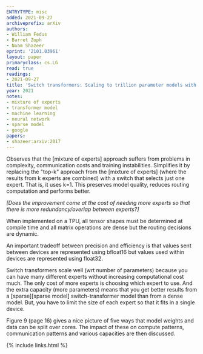 ```yaml
---
ENTRYTYPE: misc
added: 2021-09-27
archiveprefix: arXiv
authors:
- William Fedus
- Barret Zoph
- Noam Shazeer
eprint: '2101.03961'
layout: paper
primaryclass: cs.LG
read: true
readings:
- 2021-09-27
title: 'Switch transformers: Scaling to trillion parameter models with simple and efficient sparsity'
year: 2021
notes:
- mixture of experts
- transformer model
- machine learning
- neural network
- sparse model
- google
papers:
- shazeer:arxiv:2017
---
```


Observes that the [mixture of experts] approach suffers from problems in
complexity, communication costs and training instabilities.
Simplifies it by replacing the "top-k" approach from the [mixture of experts]
(where the results from k experts are combined) with a switch
that selects just one expert. That is, it uses k=1.
This preserves model quality, reduces routing computation and performs better.

*[Does the improvement come at the cost of needing more experts so that there is
more redundancy/overlap between experts?]*

When implemented on a TPU, all tensor shapes must be determined at compile time
and all matrix operations are dense
but the routing decisions are dynamic.

An important tradeoff between precision and efficiency is that values sent
between devices are represented using bfloat16 but values used within devices
are represented using float32.

Switch transformers scale well (wrt number of parameters) because you can have many
different experts without increasing computational cost much.
The only cost of more experts is choosing which expert to use.
And the extra capacity (more parameters) means that you get better results
from a [sparse][sparse model] switch-transformer model than from a dense model.
But, you have to limit the size of each expert so that it fits in a single
device.

Figure 9 (page 16) gives a nice picture of five ways that model weights and data can be
split over cores. The impact of these on compute patterns, communication patterns
and various capacities are then discussed.









{% include links.html %}
